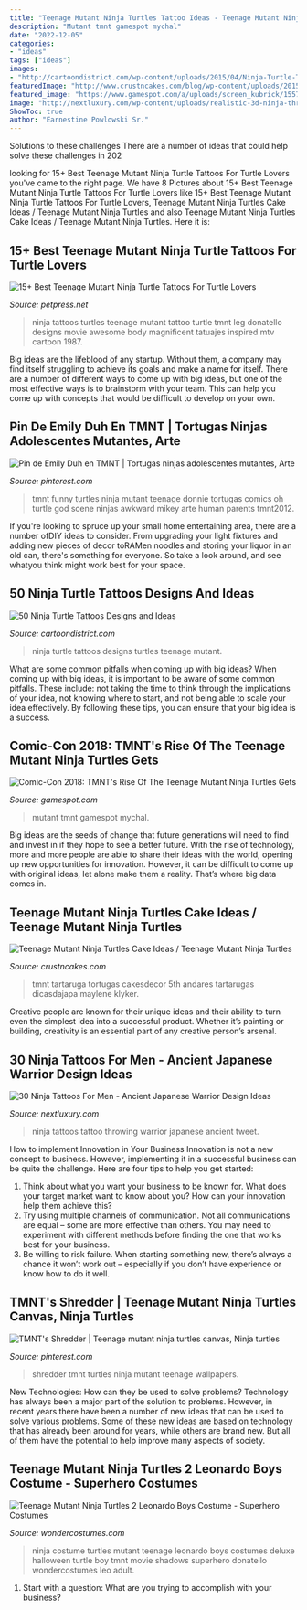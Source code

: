 ```yaml
---
title: "Teenage Mutant Ninja Turtles Tattoo Ideas - Teenage Mutant Ninja Turtles Cake Ideas / Teenage Mutant Ninja Turtles"
description: "Mutant tmnt gamespot mychal"
date: "2022-12-05"
categories:
- "ideas"
tags: ["ideas"]
images:
- "http://cartoondistrict.com/wp-content/uploads/2015/04/Ninja-Turtle-Tattoos-Designs-and-Ideas12-012.jpg"
featuredImage: "http://www.crustncakes.com/blog/wp-content/uploads/2015/12/64d28cf2b083eb9108a882d89a45b389.jpg"
featured_image: "https://www.gamespot.com/a/uploads/screen_kubrick/1557/15576725/3416104-turtles.jpg"
image: "http://nextluxury.com/wp-content/uploads/realistic-3d-ninja-throwing-str-in-leg-male-tattoo-ideas.jpg"
ShowToc: true
author: "Earnestine Powlowski Sr."
---
```



Solutions to these challenges
There are a number of ideas that could help solve these challenges in 202
	

		
looking for 15+ Best Teenage Mutant Ninja Turtle Tattoos For Turtle Lovers you've came to the right page. We have 8 Pictures about 15+ Best Teenage Mutant Ninja Turtle Tattoos For Turtle Lovers like 15+ Best Teenage Mutant Ninja Turtle Tattoos For Turtle Lovers, Teenage Mutant Ninja Turtles Cake Ideas / Teenage Mutant Ninja Turtles and also Teenage Mutant Ninja Turtles Cake Ideas / Teenage Mutant Ninja Turtles. Here it is:
		
    
## 15+ Best Teenage Mutant Ninja Turtle Tattoos For Turtle Lovers

<img loading=lazy src="https://cdn.petpress.net/wp-content/uploads/2020/04/12012549/teenage-mutant-ninja-turtle-tattoo-leg-idea.jpg" onerror="this.onerror=null;this.src='https://tse1.mm.bing.net/th?id=OIP.MWq6GyebC1hNd8S0KgHj9QHaJ6&amp;pid=15.1';" alt="15+ Best Teenage Mutant Ninja Turtle Tattoos For Turtle Lovers">

_Source: petpress.net_

>ninja tattoos turtles teenage mutant tattoo turtle tmnt leg donatello designs movie awesome body magnificent tatuajes inspired mtv cartoon 1987. 

	

Big ideas are the lifeblood of any startup. Without them, a company may find itself struggling to achieve its goals and make a name for itself. There are a number of different ways to come up with big ideas, but one of the most effective ways is to brainstorm with your team. This can help you come up with concepts that would be difficult to develop on your own.

    
## Pin De Emily Duh En TMNT | Tortugas Ninjas Adolescentes Mutantes, Arte

<img loading=lazy src="https://i.pinimg.com/736x/69/c3/53/69c35302b5f22e01de2d2c300bed6334--tmnt-tumblr-tmnt-funny.jpg" onerror="this.onerror=null;this.src='https://tse4.mm.bing.net/th?id=OIP.4E8mWpE_2EC9avkA4iQFZgHaNl&amp;pid=15.1';" alt="Pin de Emily Duh en TMNT | Tortugas ninjas adolescentes mutantes, Arte">

_Source: pinterest.com_

>tmnt funny turtles ninja mutant teenage donnie tortugas comics oh turtle god scene ninjas awkward mikey arte human parents tmnt2012. 

	

If you're looking to spruce up your small home entertaining area, there are a number ofDIY ideas to consider. From upgrading your light fixtures and adding new pieces of decor toRAMen noodles and storing your liquor in an old can, there's something for everyone. So take a look around, and see whatyou think might work best for your space.

    
## 50 Ninja Turtle Tattoos Designs And Ideas

<img loading=lazy src="http://cartoondistrict.com/wp-content/uploads/2015/04/Ninja-Turtle-Tattoos-Designs-and-Ideas12-012.jpg" onerror="this.onerror=null;this.src='https://tse1.mm.bing.net/th?id=OIP.pkhhJwq0yn29_Gq2BEVKlAHaJ4&amp;pid=15.1';" alt="50 Ninja Turtle Tattoos Designs and Ideas">

_Source: cartoondistrict.com_

>ninja turtle tattoos designs turtles teenage mutant. 

	

What are some common pitfalls when coming up with big ideas?
When coming up with big ideas, it is important to be aware of some common pitfalls. These include: not taking the time to think through the implications of your idea, not knowing where to start, and not being able to scale your idea effectively. By following these tips, you can ensure that your big idea is a success.

    
## Comic-Con 2018: TMNT&#039;s Rise Of The Teenage Mutant Ninja Turtles Gets

<img loading=lazy src="https://www.gamespot.com/a/uploads/screen_kubrick/1557/15576725/3416104-turtles.jpg" onerror="this.onerror=null;this.src='https://tse1.mm.bing.net/th?id=OIP.DGX-wHhOHkhOMXgCUNe0HAEsCo&amp;pid=15.1';" alt="Comic-Con 2018: TMNT&#039;s Rise Of The Teenage Mutant Ninja Turtles Gets">

_Source: gamespot.com_

>mutant tmnt gamespot mychal. 

	

Big ideas are the seeds of change that future generations will need to find and invest in if they hope to see a better future. With the rise of technology, more and more people are able to share their ideas with the world, opening up new opportunities for innovation. However, it can be difficult to come up with original ideas, let alone make them a reality. That’s where big data comes in.

    
## Teenage Mutant Ninja Turtles Cake Ideas / Teenage Mutant Ninja Turtles

<img loading=lazy src="http://www.crustncakes.com/blog/wp-content/uploads/2015/12/64d28cf2b083eb9108a882d89a45b389.jpg" onerror="this.onerror=null;this.src='https://tse1.mm.bing.net/th?id=OIP.M4Kw2qpspDUsfjuywi69cQHaKX&amp;pid=15.1';" alt="Teenage Mutant Ninja Turtles Cake Ideas / Teenage Mutant Ninja Turtles">

_Source: crustncakes.com_

>tmnt tartaruga tortugas cakesdecor 5th andares tartarugas dicasdajapa maylene klyker. 

	

Creative people are known for their unique ideas and their ability to turn even the simplest idea into a successful product. Whether it’s painting or building, creativity is an essential part of any creative person’s arsenal.

    
## 30 Ninja Tattoos For Men - Ancient Japanese Warrior Design Ideas

<img loading=lazy src="http://nextluxury.com/wp-content/uploads/realistic-3d-ninja-throwing-str-in-leg-male-tattoo-ideas.jpg" onerror="this.onerror=null;this.src='https://tse1.mm.bing.net/th?id=OIP.6QPawPJEXK5gVo5MALUsxwHaHa&amp;pid=15.1';" alt="30 Ninja Tattoos For Men - Ancient Japanese Warrior Design Ideas">

_Source: nextluxury.com_

>ninja tattoos tattoo throwing warrior japanese ancient tweet. 

	

How to implement Innovation in Your Business
Innovation is not a new concept to business. However, implementing it in a successful business can be quite the challenge. Here are four tips to help you get started: 
1. Think about what you want your business to be known for. What does your target market want to know about you? How can your innovation help them achieve this? 
2. Try using multiple channels of communication. Not all communications are equal – some are more effective than others. You may need to experiment with different methods before finding the one that works best for your business. 
3. Be willing to risk failure. When starting something new, there’s always a chance it won’t work out – especially if you don’t have experience or know how to do it well.

    
## TMNT&#039;s Shredder | Teenage Mutant Ninja Turtles Canvas, Ninja Turtles

<img loading=lazy src="https://i.pinimg.com/736x/18/61/e4/1861e406b209911bf97c9505d043c699--ninjas-fandom.jpg" onerror="this.onerror=null;this.src='https://tse2.mm.bing.net/th?id=OIP.7dLVMjBfsoIbSNtBehblZgHaNK&amp;pid=15.1';" alt="TMNT&#039;s Shredder | Teenage mutant ninja turtles canvas, Ninja turtles">

_Source: pinterest.com_

>shredder tmnt turtles ninja mutant teenage wallpapers. 

	

New Technologies: How can they be used to solve problems?
Technology has always been a major part of the solution to problems. However, in recent years there have been a number of new ideas that can be used to solve various problems. Some of these new ideas are based on technology that has already been around for years, while others are brand new. But all of them have the potential to help improve many aspects of society.

    
## Teenage Mutant Ninja Turtles 2 Leonardo Boys Costume - Superhero Costumes

<img loading=lazy src="https://img.wondercostumes.com/products/16-3/teenage-mutant-ninja-turtles-2-leonardo-boys-costume.jpg" onerror="this.onerror=null;this.src='https://tse3.mm.bing.net/th?id=OIP.W49f6C9uiJUhly1WkaXHYgHaKX&amp;pid=15.1';" alt="Teenage Mutant Ninja Turtles 2 Leonardo Boys Costume - Superhero Costumes">

_Source: wondercostumes.com_

>ninja costume turtles mutant teenage leonardo boys costumes deluxe halloween turtle boy tmnt movie shadows superhero donatello wondercostumes leo adult. 

	

1. Start with a question: What are you trying to accomplish with your business?

